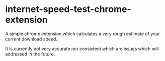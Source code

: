 # internet-speed-test-chrome-extension
A simple chrome extension which calculates a very rough estimate of your current download speed.

It is currently not very accurate nor consistent which are issues which will addressed in the future.
